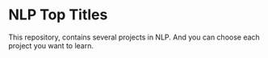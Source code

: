 # NLP Top Titles
This repository, contains several projects in NLP.
And you can choose each project you want to learn.
